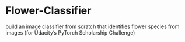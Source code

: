 # Flower-Classifier
build an image classifier from scratch that identifies flower species from images (for Udacity’s PyTorch Scholarship Challenge)
